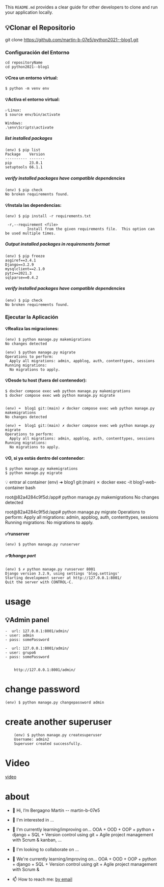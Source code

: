 This `README.md` provides a clear guide for other developers to clone and run your application locally.


## 💡Clonar el Repositorio

git clone https://github.com/martin-b-07e5/python2021--blog1.git



### Configuración del Entorno

    cd repositoryName
    cd python2021--blog1

#### 💡Crea un entorno virtual:

    $ python -m venv env


#### 💡Activa el entorno virtual:

    ✅Linux:
    $ source env/bin/activate

    Windows:
    .\env\Scripts\activate

##### list installed packages
    (env) $ pip list
    Package    Version
    ---------- -------
    pip        23.0.1
    setuptools 66.1.1

##### verify installed packages have compatible dependencies
    (env) $ pip check
    No broken requirements found.


#### 💡Instala las dependencias:

    (env) $ pip install -r requirements.txt

     -r,--requirement <file>
              Install from the given requirements file.  This option can be used multiple times.


##### Output installed packages in requirements format

    (env) $ pip freeze
    asgiref==3.4.1
    Django==3.2.9
    mysqlclient==2.1.0
    pytz==2021.3
    sqlparse==0.4.2

##### verify installed packages have compatible dependencies

    (env) $ pip check
    No broken requirements found.



### Ejecutar la Aplicación

#### 💡Realiza las migraciones:

    (env) $ python manage.py makemigrations
    No changes detected

    (env) $ python manage.py migrate
    Operations to perform:
      Apply all migrations: admin, appblog, auth, contenttypes, sessions
    Running migrations:
      No migrations to apply.

#### 💡Desde tu host (fuera del contenedor):

    $ docker compose exec web python manage.py makemigrations
    $ docker compose exec web python manage.py migrate


    (env) ➜  blog1 git:(main) ✗ docker compose exec web python manage.py makemigrations
    No changes detected

    (env) ➜  blog1 git:(main) ✗ docker compose exec web python manage.py migrate
    Operations to perform:
      Apply all migrations: admin, appblog, auth, contenttypes, sessions
    Running migrations:
      No migrations to apply.


#### 💡O, si ya estás dentro del contenedor:

    $ python manage.py makemigrations
    $ python manage.py migrate

💡 entrar al container
(env) ➜  blog1 git:(main) ✗ docker exec -it blog1-web-container bash

root@82a4284c9f5d:/app# python manage.py makemigrations
No changes detected

root@82a4284c9f5d:/app# python manage.py migrate
Operations to perform:
  Apply all migrations: admin, appblog, auth, contenttypes, sessions
Running migrations:
  No migrations to apply.


#### ✅runserver

    (env) $ python manage.py runserver


##### ✅❗change port

    (env) $ ✗ python manage.py runserver 8001
    Django version 3.2.9, using settings 'blog.settings'
    Starting development server at http://127.0.0.1:8001/
    Quit the server with CONTROL-C.


# usage

## 💡Admin panel
    -  url: 127.0.0.1:8001/admin/
    - user: admin
    - pass: somePassword

    -  url: 127.0.0.1:8001/admin/
    - user: grupo6
    - pass: somePassword


        http://127.0.0.1:8001/admin/


# change password

    (env) $ python manage.py changepassword admin


# create another superuser
        (env) $ python manage.py createsuperuser
        Username: admin2
        Superuser created successfully.


# Video

[video](https://www.youtube.com/watch?v=2I709vaAu-k)



# about

- 👋 Hi, I’m Bergagno Martín -- martin-b-07e5

- 👀 I'm interested in ...
- 🌱 I'm currently learning/improving on... OOA + OOD + OOP + python + django + SQL + Version control using git + Agile project management with Scrum & kanban, ...
- 💞️ I'm looking to collaborate on ...

- 🌱 We're currently learning/improving on... OOA + OOD + OOP + python + django + SQL + Version control using git + Agile project management with Scrum &
- 📫 How to reach me: <a href="https://tinyurl.com/yc8c53kw" title="email" target="_blank">by email</a>
